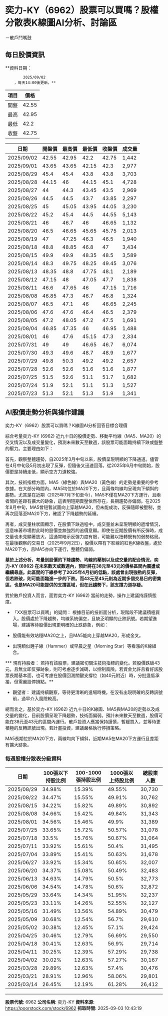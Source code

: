 # 奕力-KY（6962）股票可以買嗎？股權分散表K線圖AI分析、討論區
－散戶鬥嘴鼓

## 每日股價資訊

**資料日期：
        
            2025/09/02
        ，每天14:00後更新。**

| 項目 | 價格 |
|------|------|
| 開盤 | 42.55 |
| 最高 | 42.95 |
| 最低 | 42.2 |
| 收盤 | 42.75 |

| 日期 | 開盤價 | 最高價 | 最低價 | 收盤價 | 成交量 |
|------|--------|--------|--------|--------|--------|
| 2025/09/02 | 42.55 | 42.95 | 42.2 | 42.75 | 1,442 |
| 2025/09/01 | 43.65 | 43.65 | 42.15 | 42.3 | 2,977 |
| 2025/08/29 | 45.4 | 45.4 | 43.8 | 43.8 | 3,703 |
| 2025/08/28 | 44.15 | 46 | 44.15 | 45.1 | 4,728 |
| 2025/08/27 | 44 | 44.3 | 43.45 | 43.5 | 2,969 |
| 2025/08/26 | 44.5 | 44.5 | 43.7 | 43.85 | 2,297 |
| 2025/08/25 | 45 | 45.05 | 43.95 | 44.05 | 3,230 |
| 2025/08/22 | 45.2 | 45.4 | 44.5 | 44.55 | 5,143 |
| 2025/08/21 | 46 | 46.7 | 46 | 46.65 | 1,132 |
| 2025/08/20 | 46.5 | 46.65 | 45.65 | 45.75 | 2,013 |
| 2025/08/19 | 47 | 47.25 | 46.3 | 46.5 | 1,940 |
| 2025/08/18 | 48.8 | 48.85 | 46.8 | 47 | 3,434 |
| 2025/08/15 | 49.9 | 49.9 | 48.35 | 48.5 | 3,589 |
| 2025/08/14 | 48.3 | 49.75 | 48.25 | 49.45 | 3,076 |
| 2025/08/13 | 48.35 | 48.8 | 47.75 | 48.1 | 2,189 |
| 2025/08/12 | 47.15 | 48 | 47.05 | 47.7 | 1,838 |
| 2025/08/11 | 46.6 | 47.65 | 46 | 47.15 | 1,716 |
| 2025/08/08 | 46.85 | 47.3 | 46.7 | 46.8 | 1,324 |
| 2025/08/07 | 46.5 | 47.1 | 46 | 46.65 | 2,245 |
| 2025/08/06 | 47.6 | 47.6 | 46.4 | 46.5 | 2,379 |
| 2025/08/05 | 47.2 | 48.05 | 47.2 | 47.5 | 1,691 |
| 2025/08/04 | 46.85 | 47.35 | 46 | 46.95 | 1,488 |
| 2025/08/01 | 46 | 47.6 | 45.15 | 47.3 | 2,334 |
| 2025/07/31 | 49 | 49 | 46.65 | 46.7 | 6,074 |
| 2025/07/30 | 49.3 | 49.6 | 48.7 | 48.9 | 1,677 |
| 2025/07/29 | 49.8 | 50.3 | 49.2 | 49.2 | 2,657 |
| 2025/07/28 | 52.6 | 52.6 | 51.6 | 51.6 | 1,877 |
| 2025/07/25 | 51.5 | 52.6 | 51.1 | 51.7 | 1,682 |
| 2025/07/24 | 51.9 | 52.1 | 51.1 | 51.3 | 1,527 |
| 2025/07/23 | 51.3 | 52.1 | 51.3 | 51.9 | 1,341 |

## AI股價走勢分析與操作建議

奕力-KY（6962）股票可以買嗎？K線圖AI分析回答目標合理價

綜合考量奕力-KY (6962) 近九十日的股價走勢、移動平均線（MA5、MA20）的交叉情況以及成交量變化，預測未來數天至數週，該股票可能面臨持續下跌或盤整的壓力。主要理由如下：

首先，觀察整體趨勢，自2025年3月中旬以來，股價呈現明顯的下降通道。儘管在4月中旬及5月初出現了反彈，但隨後又迅速回落。從2025年6月中旬開始，股價更是持續走低，顯示空方力道較強。

其次，技術指標方面，MA5（綠色線）與MA20（黃色線）的走勢是重要的參考依據。在大部分時間內，MA5均位於MA20下方，且兩條均線均呈現向下傾斜的趨勢。尤其是在近期（2025年7月下旬至今），MA5不僅在MA20下方運行，且兩者間的差距有擴大的跡象，這表明短期賣壓依然存在，長期趨勢亦偏弱。在2025年8月中旬，MA5曾短暫試圖向上穿越MA20，但未能成功，反彈隨即被壓制，並再次回落至MA20下方，確認了下降趨勢的延續。

再者，成交量柱狀圖顯示，在股價下跌過程中，成交量並未呈現明顯的遞增情況，這意味著市場對此時的股價並無強烈的追價意願。即使在近期股價有所反彈時，成交量也未見顯著放大，這通常暗示反彈力度有限，可能難以扭轉既有的弱勢格局。在最後觀察的交易日（2025年9月2日），股價以帶有下影線的紅色K線收盤，處於MA20下方，且MA5亦向下運行，整體仍偏弱。

**基於上述分析，考量到股價的下降趨勢、均線的壓制以及成交量的配合情況，奕力-KY (6962) 在未來數天或數週內，預計將在38元至43元的價格區間內震盪或繼續尋底。此區間的下緣參考了2025年4月初的低點，該處曾出現強勁的反彈，但若跌破，則可能面臨進一步的下跌。而43元至45元則為近期多個交易日的密集區，也是MA20可能提供的支撐區域，但在此趨勢下，該支撐力道存疑。**

對於散戶投資人而言，面對奕力-KY (6962) 當前的走勢，操作上建議持謹慎態度。

*   「XX股票可以買嗎」的疑問： 根據目前的技術面分析，現階段不建議積極買入。股價處於下降趨勢，均線系統偏空，且缺乏明顯的止跌訊號。若期望進場，建議等待股價出現更明確的止跌跡象，例如：

*   股價能有效站穩MA20之上，且MA5能向上穿越MA20，形成金叉。

*   出現類似錘子線（Hammer）或早晨之星（Morning Star）等看漲的K線組合。

***   現有持股者： 若持有該股票，建議密切關注技術指標的變化。若股價跌破43元，且無立即反彈跡象，則可考慮逐步減碼，以控制風險。若資金允許且看好該股票長期基本面，也可考慮在股價回測關鍵支撐位（如40元附近）時，分批逢低承接，但需嚴設停損點。**

*   觀望者： 建議持續觀察，等待更清晰的進場時機。在沒有出現明確的反轉訊號前，過早介入風險較高。

總而言之，基於奕力-KY (6962) 近九十日的K線圖、MA5與MA20的走勢以及成交量的變化，目前股價呈現下降趨勢，技術面偏弱。預計未來數天至數週，股價可能在38元至43元的區間內運行。散戶投資人應當保持謹慎，暫緩買入，並等待更積極的反轉訊號出現。若計畫投資，建議嚴格執行停損策略。

MA5長期位於MA20下方，兩線均向下傾斜，近期MA5在MA20下方運行且差距有擴大跡象。

### 每週股權分散表分級資料

| 日期 | 100張以下持股比例 | 100-1000張持股比例 | 1000張以上持股比例 | 總股東人數 |
|------|-------------------|--------------------|--------------------|----------|
| 2025/08/29 | 34.98% | 15.39% | 49.55% | 30,730 |
| 2025/08/22 | 34.47% | 15.55% | 49.91% | 30,762 |
| 2025/08/15 | 34.22% | 15.82% | 49.89% | 30,892 |
| 2025/08/08 | 34.66% | 15.42% | 49.84% | 31,343 |
| 2025/08/01 | 34.56% | 15.46% | 49.9% | 31,389 |
| 2025/07/25 | 33.65% | 15.72% | 50.57% | 31,078 |
| 2025/07/18 | 33.5% | 15.76% | 50.67% | 31,064 |
| 2025/07/11 | 33.92% | 15.61% | 50.4% | 31,495 |
| 2025/07/04 | 33.89% | 15.41% | 50.63% | 31,678 |
| 2025/06/27 | 33.92% | 15.34% | 50.65% | 32,007 |
| 2025/06/20 | 34.37% | 15.08% | 50.49% | 32,483 |
| 2025/06/13 | 34.63% | 14.79% | 50.5% | 32,773 |
| 2025/06/06 | 34.54% | 14.78% | 50.6% | 32,872 |
| 2025/05/29 | 33.64% | 14.34% | 51.95% | 32,237 |
| 2025/05/23 | 33.11% | 14.26% | 52.55% | 32,127 |
| 2025/05/16 | 31.49% | 13.56% | 54.89% | 30,479 |
| 2025/05/09 | 30.68% | 12.54% | 56.7% | 29,610 |
| 2025/05/02 | 30.38% | 12.45% | 57.1% | 29,424 |
| 2025/04/25 | 30.46% | 12.79% | 56.69% | 29,550 |
| 2025/04/18 | 30.41% | 12.63% | 56.9% | 29,714 |
| 2025/04/11 | 30.25% | 12.39% | 57.29% | 29,738 |
| 2025/04/02 | 30.02% | 12.63% | 57.27% | 30,167 |
| 2025/03/28 | 29.89% | 12.63% | 57.4% | 30,476 |
| 2025/03/21 | 28.91% | 12.96% | 58.06% | 29,801 |
| 2025/03/14 | 26.45% | 12.19% | 61.28% | 26,412 |

---

**股票代號:** 6962
**公司名稱:** 奕力-KY
**資料來源:** https://poorstock.com/stock/6962
**抓取時間:** 2025-09-03 10:43:19